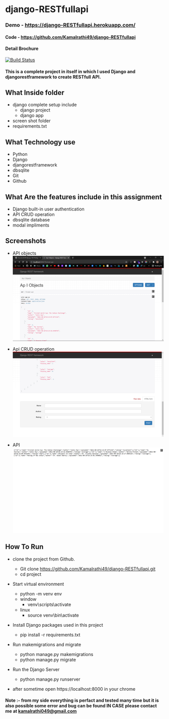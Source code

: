 # django-RESTfullapi
### Demo - https://django-RESTfullapi.herokuapp.com/
#### Code - https://github.com/Kamalrathi49/django-RESTfullapi
#### Detail Brochure

[![Build Status](https://travis-ci.org/joemccann/dillinger.svg?branch=master)](https://travis-ci.org/joemccann/dillinger)

#### This is a complete project in itself in which I used Django and djangorestframework to create RESTfull API.
## What Inside folder
- django complete setup include
    - django project
    - django app
- screen shot folder
- requirements.txt

## What Technology use
- Python
- Django
- djangorestframework
- dbsqlite
- Git
- Github

## What Are the features include in this assignment
- Django built-in user authentication
- API CRUD operation
- dbsqlite database
- modal impliments

## Screenshots
- API objects ![screenshot 1](https://github.com/Kamalrathi49/django-RESTfullapi/blob/master/screenshots/Screenshot%20(59).png?raw=true)
 
- Api CRUD operation ![screenshot 1](https://github.com/Kamalrathi49/django-RESTfullapi/blob/master/screenshots/Screenshot%20(61).png?raw=true)

- API ![screenshot 1](https://github.com/Kamalrathi49/django-RESTfullapi/blob/master/screenshots/Screenshot%20(58).png?raw=true)



## How To Run 
- clone the project from Github.
  -  Git clone https://github.com/Kamalrathi49/django-RESTfullapi.git
  -  cd project
- Start virtual environment
  - python -m venv env
  - window
    - venv\scripts\activate
  - linux
    - source venv\bin\activate
- Install Django packages used in this project
  - pip install -r requirements.txt

- Run makemigrations and migrate
  - python manage.py makemigrations
  - python manage.py migrate

- Run the Django Server
  - python manage.py runserver

- after sometime open  https://localhost:8000  in your chrome
#### Note :- from my side everything is perfact and tested many time but it is also possible some error and bug can be found IN CASE please contact me at kamalrathi049@gmail.com

